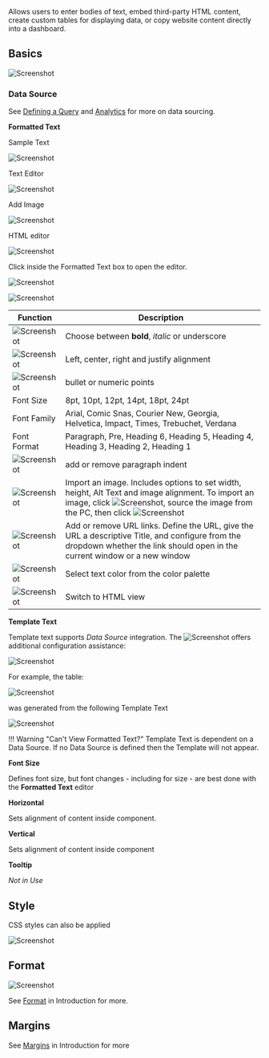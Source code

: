 Allows users to enter bodies of text, embed third-party HTML content, create custom tables for displaying data, or copy website content directly into a dashboard.

## Basics

![Screenshot](img/basicsmenu.jpg)

### Data Source

See [Defining a Query](introduction.md#defining-a-query) and [Analytics](introduction.md#analytics) for more on data sourcing.

**Formatted Text**

Sample Text

![Screenshot](img/textcomponent.jpg)
 
Text Editor

![Screenshot](img/texteditor.jpg)

Add Image

![Screenshot](img/addeditimage.jpg)

HTML editor

![Screenshot](img/htmltexteditor.jpg)

Click inside the Formatted Text box to open the editor.

![Screenshot](img/textcomponenthtmllight.jpg)

![Screenshot](img/texteditorinputhtmllight.jpg)

Function | Description
--- | ---
![Screenshot](img/fontstylehtmllight.jpg) | Choose between **bold**, *italic* or underscore
![Screenshot](img/alignmenthtmllight.jpg) | Left, center, right and justify alignment
![Screenshot](img/listoptionhtmllight.jpg) | bullet or numeric points
Font Size | 8pt, 10pt, 12pt, 14pt, 18pt, 24pt
Font Family | Arial, Comic Snas, Courier New, Georgia, Helvetica, Impact, Times, Trebuchet, Verdana
Font Format | Paragraph, Pre, Heading 6, Heading 5, Heading 4, Heading 3, Heading 2, Heading 1
![Screenshot](img/indentoptionhtmllight.jpg) | add or remove paragraph indent
![Screenshot](img/addimagehtmllight.jpg) | Import an image. Includes options to set width, height, Alt Text and image alignment. To import an image, click ![Screenshot](img/uploadimagebutton.jpg), source the image from the PC, then click ![Screenshot](img/submitbutton.jpg)  
![Screenshot](img/addlinkhtmllight.jpg) | Add or remove URL links. Define the URL, give the URL a descriptive Title, and configure from the dropdown whether the link should open in the current window or a new window
![Screenshot](img/textcolorhtmllight.jpg) | Select text color from the color palette
![Screenshot](img/addhtmllight.jpg) | Switch to HTML view
 
**Template Text**

Template text supports _Data Source_ integration. The ![Screenshot](img/helpbutton.jpg) offers additional configuration assistance: 

![Screenshot](img/samplehealthhtmllight.jpg)

For example, the table:

![Screenshot](img/customtable.jpg)

was generated from the following Template Text

![Screenshot](img/templatetextsample.jpg)

!!! Warning "Can't View Formatted Text?"
    Template Text is dependent on a Data Source. If no Data Source is defined then the Template will not appear.

**Font Size**

Defines font size, but font changes - including for size - are best done with the **Formatted Text** editor

**Horizontal**

Sets alignment of content inside component. 

**Vertical**

Sets alignment of content inside component

**Tooltip**

*Not in Use*

## Style

CSS styles can also be applied

![Screenshot](img/templatetextsample.jpg)

## Format

![Screenshot](img/3dchartformat.jpg)

See [Format](introduction.md#format) in Introduction for more.

## Margins

See [Margins](introduction.md#margins) in Introduction for more

